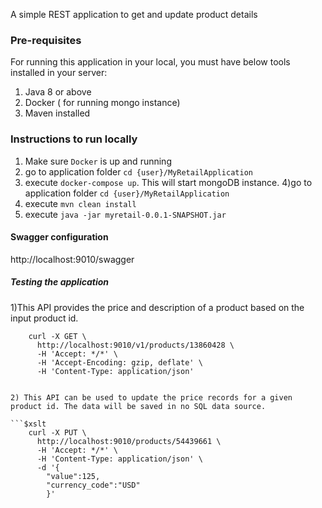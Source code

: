 A simple REST application to get and update product details

### Pre-requisites

For running this application in your local, you must have below tools installed in your server:
1) Java 8 or above
2) Docker ( for running mongo instance)
3) Maven installed

### Instructions to run locally
1) Make sure `Docker` is up and running
2) go to application folder `cd {user}/MyRetailApplication`
3) execute `docker-compose up`. This will start mongoDB instance.
4)go to application folder `cd {user}/MyRetailApplication`
5) execute `mvn clean install`
6) execute `java -jar myretail-0.0.1-SNAPSHOT.jar`
#### Swagger configuration
http://localhost:9010/swagger

##### Testing the application
1)This API provides the price and description of a product based on the input product id.
```$xslt
    curl -X GET \
      http://localhost:9010/v1/products/13860428 \
      -H 'Accept: */*' \
      -H 'Accept-Encoding: gzip, deflate' \
      -H 'Content-Type: application/json'


2) This API can be used to update the price records for a given product id. The data will be saved in no SQL data source.

```$xslt
    curl -X PUT \
      http://localhost:9010/products/54439661 \
      -H 'Accept: */*' \
      -H 'Content-Type: application/json' \
      -d '{
        "value":125,
        "currency_code":"USD"
        }'
